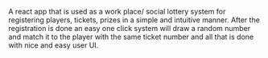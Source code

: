 A react app that is used as a work place/ social lottery system for registering players, tickets, prizes in a simple and intuitive manner.
After the registration is done an easy one click system will draw a random number and match it to the player with the same ticket number 
and all that is done with nice and easy user UI.